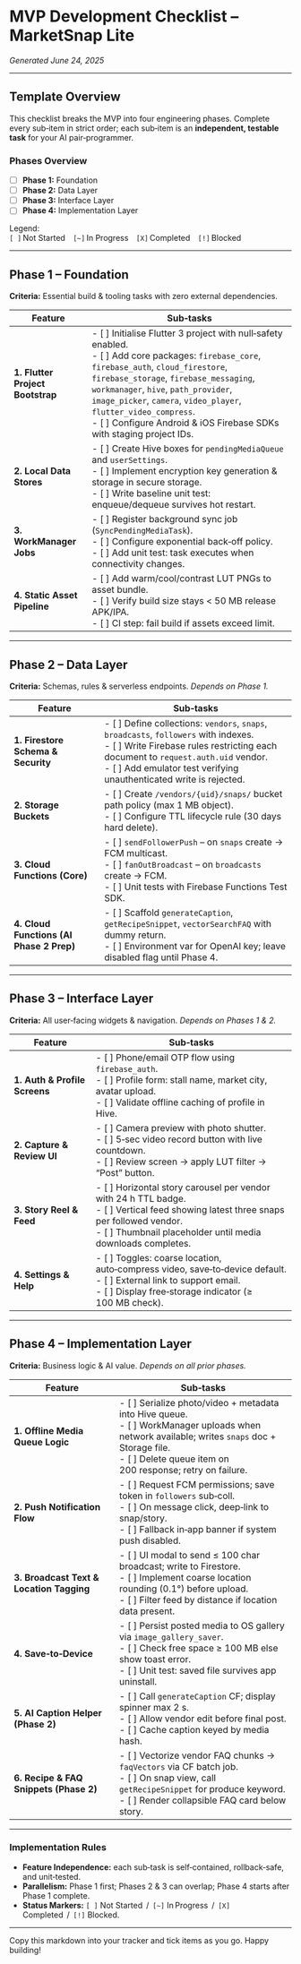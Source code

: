 # MVP Development Checklist – MarketSnap Lite
*Generated June 24, 2025*

---

## Template Overview
This checklist breaks the MVP into four engineering phases. Complete every sub‑item in strict order; each sub‑item is an **independent, testable task** for your AI pair‑programmer.

### Phases Overview
- [ ] **Phase 1:** Foundation  
- [ ] **Phase 2:** Data Layer  
- [ ] **Phase 3:** Interface Layer  
- [ ] **Phase 4:** Implementation Layer  

Legend:  
`[ ]` Not Started `[~]` In Progress `[X]` Completed `[!]` Blocked  

---

## Phase 1 – Foundation  
**Criteria:** Essential build & tooling tasks with zero external dependencies.

| Feature | Sub‑tasks |
|---------|-----------|
| **1. Flutter Project Bootstrap** | - [ ] Initialise Flutter 3 project with null‑safety enabled.<br> - [ ] Add core packages: `firebase_core`, `firebase_auth`, `cloud_firestore`, `firebase_storage`, `firebase_messaging`, `workmanager`, `hive`, `path_provider`, `image_picker`, `camera`, `video_player`, `flutter_video_compress`.<br> - [ ] Configure Android & iOS Firebase SDKs with staging project IDs. |
| **2. Local Data Stores** | - [ ] Create Hive boxes for `pendingMediaQueue` and `userSettings`.<br> - [ ] Implement encryption key generation & storage in secure storage.<br> - [ ] Write baseline unit test: enqueue/dequeue survives hot restart. |
| **3. WorkManager Jobs** | - [ ] Register background sync job (`SyncPendingMediaTask`).<br> - [ ] Configure exponential back‑off policy.<br> - [ ] Add unit test: task executes when connectivity changes. |
| **4. Static Asset Pipeline** | - [ ] Add warm/cool/contrast LUT PNGs to asset bundle.<br> - [ ] Verify build size stays < 50 MB release APK/IPA.<br> - [ ] CI step: fail build if assets exceed limit. |

---

## Phase 2 – Data Layer  
**Criteria:** Schemas, rules & serverless endpoints. *Depends on Phase 1.*

| Feature | Sub‑tasks |
|---------|-----------|
| **1. Firestore Schema & Security** | - [ ] Define collections: `vendors`, `snaps`, `broadcasts`, `followers` with indexes.<br> - [ ] Write Firebase rules restricting each document to `request.auth.uid` vendor.<br> - [ ] Add emulator test verifying unauthenticated write is rejected. |
| **2. Storage Buckets** | - [ ] Create `/vendors/{uid}/snaps/` bucket path policy (max 1 MB object).<br> - [ ] Configure TTL lifecycle rule (30 days hard delete). |
| **3. Cloud Functions (Core)** | - [ ] `sendFollowerPush` – on `snaps` create → FCM multicast.<br> - [ ] `fanOutBroadcast` – on `broadcasts` create → FCM.<br> - [ ] Unit tests with Firebase Functions Test SDK. |
| **4. Cloud Functions (AI Phase 2 Prep)** | - [ ] Scaffold `generateCaption`, `getRecipeSnippet`, `vectorSearchFAQ` with dummy return.<br> - [ ] Environment var for OpenAI key; leave disabled flag until Phase 4. |

---

## Phase 3 – Interface Layer  
**Criteria:** All user‑facing widgets & navigation. *Depends on Phases 1 & 2.*

| Feature | Sub‑tasks |
|---------|-----------|
| **1. Auth & Profile Screens** | - [ ] Phone/email OTP flow using `firebase_auth`.<br> - [ ] Profile form: stall name, market city, avatar upload.<br> - [ ] Validate offline caching of profile in Hive. |
| **2. Capture & Review UI** | - [ ] Camera preview with photo shutter.<br> - [ ] 5‑sec video record button with live countdown.<br> - [ ] Review screen → apply LUT filter → “Post” button. |
| **3. Story Reel & Feed** | - [ ] Horizontal story carousel per vendor with 24 h TTL badge.<br> - [ ] Vertical feed showing latest three snaps per followed vendor.<br> - [ ] Thumbnail placeholder until media downloads completes. |
| **4. Settings & Help** | - [ ] Toggles: coarse location, auto‑compress video, save‑to‑device default.<br> - [ ] External link to support email.<br> - [ ] Display free‑storage indicator (≥ 100 MB check). |

---

## Phase 4 – Implementation Layer  
**Criteria:** Business logic & AI value. *Depends on all prior phases.*

| Feature | Sub‑tasks |
|---------|-----------|
| **1. Offline Media Queue Logic** | - [ ] Serialize photo/video + metadata into Hive queue.<br> - [ ] WorkManager uploads when network available; writes `snaps` doc + Storage file.<br> - [ ] Delete queue item on 200 response; retry on failure. |
| **2. Push Notification Flow** | - [ ] Request FCM permissions; save token in `followers` sub‑coll.<br> - [ ] On message click, deep‑link to snap/story.<br> - [ ] Fallback in‑app banner if system push disabled. |
| **3. Broadcast Text & Location Tagging** | - [ ] UI modal to send ≤ 100 char broadcast; write to Firestore.<br> - [ ] Implement coarse location rounding (0.1°) before upload.<br> - [ ] Filter feed by distance if location data present. |
| **4. Save‑to‑Device** | - [ ] Persist posted media to OS gallery via `image_gallery_saver`.<br> - [ ] Check free space ≥ 100 MB else show toast error.<br> - [ ] Unit test: saved file survives app uninstall. |
| **5. AI Caption Helper (Phase 2)** | - [ ] Call `generateCaption` CF; display spinner max 2 s.<br> - [ ] Allow vendor edit before final post.<br> - [ ] Cache caption keyed by media hash. |
| **6. Recipe & FAQ Snippets (Phase 2)** | - [ ] Vectorize vendor FAQ chunks → `faqVectors` via CF batch job.<br> - [ ] On snap view, call `getRecipeSnippet` for produce keyword.<br> - [ ] Render collapsible FAQ card below story. |

---

### Implementation Rules
- **Feature Independence:** each sub‑task is self‑contained, rollback‑safe, and unit‑tested.  
- **Parallelism:** Phase 1 first; Phases 2 & 3 can overlap; Phase 4 starts after Phase 1 complete.  
- **Status Markers:** `[ ]` Not Started  /  `[~]` In Progress  /  `[X]` Completed  /  `[!]` Blocked.

---

Copy this markdown into your tracker and tick items as you go. Happy building!
